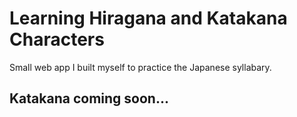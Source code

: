 # Learning Hiragana and Katakana Characters
Small web app I built myself to practice the Japanese syllabary.
## Katakana coming soon...
